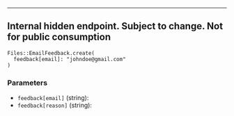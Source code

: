 

---

## Internal hidden endpoint.  Subject to change.  Not for public consumption

```
Files::EmailFeedback.create(
  feedback[email]: "johndoe@gmail.com"
)
```

### Parameters

* `feedback[email]` (string): 
* `feedback[reason]` (string): 
